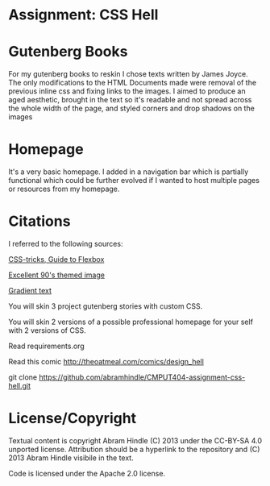 Assignment: CSS Hell
====================

# Gutenberg Books

For my gutenberg books to reskin I chose texts written by James Joyce. The only modifications to the HTML Documents made were removal of the previous inline css and fixing links to the images. I aimed to produce an aged aesthetic, brought in the text so it's readable and not spread across the whole width of the page, and styled corners and drop shadows on the images

# Homepage

It's a very basic homepage. I added in a navigation bar which is partially functional which could be further evolved if I wanted to host multiple pages or resources from my homepage.

# Citations

I referred to the following sources:

[CSS-tricks, Guide to Flexbox](https://www.google.com/url?sa=t&rct=j&q=&esrc=s&source=web&cd=1&ved=2ahUKEwiAg9G06NLgAhVprVQKHZoRCGsQFjAAegQICBAB&url=https%3A%2F%2Fcss-tricks.com%2Fsnippets%2Fcss%2Fa-guide-to-flexbox%2F&usg=AOvVaw13L8vethSS3eyj6Ne-toCj)

[Excellent 90's themed image](https://depositphotos.com/vector-images/90s-background.html?qview=87964658)

[Gradient text](https://css-tricks.com/snippets/css/gradient-text/)



You will skin 3 project gutenberg stories with custom CSS.

You will skin 2 versions of a possible professional homepage for your
self with 2 versions of CSS.

Read requirements.org

Read this comic http://theoatmeal.com/comics/design_hell

git clone https://github.com/abramhindle/CMPUT404-assignment-css-hell.git

License/Copyright
=================

Textual content is copyright Abram Hindle (C) 2013 under the CC-BY-SA
4.0 unported license. Attribution should be a hyperlink to the
repository and (C) 2013 Abram Hindle visibile in the text.

Code is licensed under the Apache 2.0 license.


